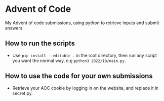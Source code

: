 # Advent of Code

My Advent of code submissions, using python to retrieve inputs and submit answers.

## How to run the scripts

- Use `pip install --editable .` in the root directory, then run any script you want the normal way, e.g `python3 2022/18/main.py`.

## How to use the code for your own submissions

- Retrieve your AOC cookie by logging in on the website, and replace it in secret.py.

